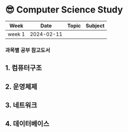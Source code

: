 # 😎 Computer Science Study

|Week|Date|Topic|Subject|
|:---:|:---:|:---:|:---:|
|week 1|2024-02-11||||

### 과목별 공부 참고도서
## 1. 컴퓨터구조
## 2. 운영체제
## 3. 네트워크
## 4. 데이터베이스

